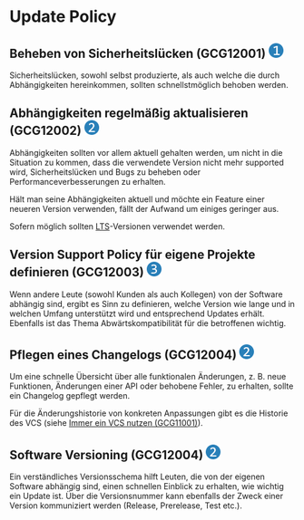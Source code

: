 # Update Policy

## Beheben von Sicherheitslücken (GCG12001) <img src="/img/1.png" alt="recommendation level 1" />
Sicherheitslücken, sowohl selbst produzierte, als auch welche die durch
Abhängigkeiten hereinkommen, sollten schnellstmöglich behoben werden.

## Abhängigkeiten regelmäßig aktualisieren (GCG12002) <img src="/img/2.png" alt="recommendation level 2" />
Abhängigkeiten sollten vor allem aktuell gehalten werden, um nicht in die
Situation zu kommen, dass die verwendete Version nicht mehr supported wird,
Sicherheitslücken und Bugs zu beheben oder Performanceverbesserungen zu
erhalten.

Hält man seine Abhängigkeiten aktuell und möchte ein Feature einer neueren
Version verwenden, fällt der Aufwand um einiges geringer aus.

Sofern möglich sollten [LTS][lts]-Versionen verwendet werden.

## Version Support Policy für eigene Projekte definieren (GCG12003) <img src="/img/3.png" alt="recommendation level 3" />
Wenn andere Leute (sowohl Kunden als auch Kollegen) von der Software abhängig
sind, ergibt es Sinn zu definieren, welche Version wie lange und in welchen
Umfang unterstützt wird und entsprechend Updates erhält. Ebenfalls ist das Thema
Abwärtskompatibilität für die betroffenen wichtig.

## Pflegen eines Changelogs (GCG12004) <img src="/img/2.png" alt="recommendation level 2" />
Um eine schnelle Übersicht über alle funktionalen Änderungen, z. B. neue
Funktionen, Änderungen einer API oder behobene Fehler, zu erhalten, sollte ein
Changelog gepflegt werden.

Für die Änderungshistorie von konkreten Anpassungen gibt es die Historie des VCS
(siehe [Immer ein VCS nutzen (GCG11001)][gcg11001]).

## Software Versioning (GCG12004) <img src="/img/2.png" alt="recommendation level 2" />
Ein verständliches Versionsschema hilft Leuten, die von der eigenen Software
abhängig sind, einen schnellen Einblick zu erhalten, wie wichtig ein Update ist.
Über die Versionsnummer kann ebenfalls der Zweck einer Version kommuniziert
werden (Release, Prerelease, Test etc.).

[lts]: https://en.wikipedia.org/wiki/Long-term_support
[gcg11001]: /guidelines/general/11000/#immer-ein-vcs-nutzen-gcg11001
